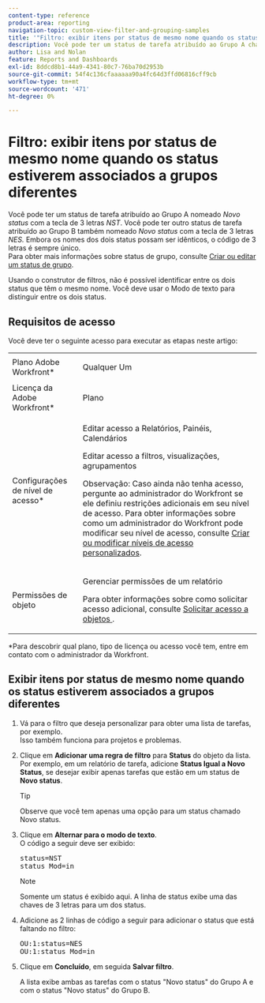 ```yaml
---
content-type: reference
product-area: reporting
navigation-topic: custom-view-filter-and-grouping-samples
title: '"Filtro: exibir itens por status de mesmo nome quando os status estiverem associados a grupos diferentes'
description: Você pode ter um status de tarefa atribuído ao Grupo A chamado Novo Status com a chave de 3 letras NST. Você pode ter outro status de tarefa atribuído ao Grupo B também chamado Novo Status com a chave de 3 letras NES. Embora os nomes dos dois status possam ser idênticos, o código de 3 letras é sempre único. Para obter mais informações sobre status de grupo, consulte Criar ou editar um status de grupo.
author: Lisa and Nolan
feature: Reports and Dashboards
exl-id: 8ddcd8b1-44a9-4341-80c7-76ba70d2953b
source-git-commit: 54f4c136cfaaaaaa90a4fc64d3ffd06816cff9cb
workflow-type: tm+mt
source-wordcount: '471'
ht-degree: 0%

---
```


# Filtro: exibir itens por status de mesmo nome quando os status estiverem associados a grupos diferentes

Você pode ter um status de tarefa atribuído ao Grupo A nomeado *Novo status* com a tecla de 3 letras *NST*. Você pode ter outro status de tarefa atribuído ao Grupo B também nomeado *Novo status* com a tecla de 3 letras *NES.* Embora os nomes dos dois status possam ser idênticos, o código de 3 letras é sempre único.\
Para obter mais informações sobre status de grupo, consulte [Criar ou editar um status de grupo](../../../administration-and-setup/manage-groups/manage-group-statuses/create-or-edit-a-group-status.md).

Usando o construtor de filtros, não é possível identificar entre os dois status que têm o mesmo nome. Você deve usar o Modo de texto para distinguir entre os dois status.

## Requisitos de acesso

Você deve ter o seguinte acesso para executar as etapas neste artigo:

<table style="table-layout:auto"> 
 <col> 
 <col> 
 <tbody> 
  <tr> 
   <td role="rowheader">Plano Adobe Workfront*</td> 
   <td> <p>Qualquer Um</p> </td> 
  </tr> 
  <tr> 
   <td role="rowheader">Licença da Adobe Workfront*</td> 
   <td> <p>Plano </p> </td> 
  </tr> 
  <tr> 
   <td role="rowheader">Configurações de nível de acesso*</td> 
   <td> <p>Editar acesso a Relatórios, Painéis, Calendários</p> <p>Editar acesso a filtros, visualizações, agrupamentos</p> <p>Observação: Caso ainda não tenha acesso, pergunte ao administrador do Workfront se ele definiu restrições adicionais em seu nível de acesso. Para obter informações sobre como um administrador do Workfront pode modificar seu nível de acesso, consulte <a href="../../../administration-and-setup/add-users/configure-and-grant-access/create-modify-access-levels.md" class="MCXref xref">Criar ou modificar níveis de acesso personalizados</a>.</p> </td> 
  </tr> 
  <tr> 
   <td role="rowheader">Permissões de objeto</td> 
   <td> <p>Gerenciar permissões de um relatório</p> <p>Para obter informações sobre como solicitar acesso adicional, consulte <a href="../../../workfront-basics/grant-and-request-access-to-objects/request-access.md" class="MCXref xref">Solicitar acesso a objetos </a>.</p> </td> 
  </tr> 
 </tbody> 
</table>

&#42;Para descobrir qual plano, tipo de licença ou acesso você tem, entre em contato com o administrador da Workfront.

## Exibir itens por status de mesmo nome quando os status estiverem associados a grupos diferentes

1. Vá para o filtro que deseja personalizar para obter uma lista de tarefas, por exemplo.\
   Isso também funciona para projetos e problemas.
1. Clique em **Adicionar uma regra de filtro** para **Status** do objeto da lista.\
   Por exemplo, em um relatório de tarefa, adicione **Status Igual a Novo Status**, se desejar exibir apenas tarefas que estão em um status de **Novo status**.

   >[!TIP]
   >
   >Observe que você tem apenas uma opção para um status chamado Novo status.

1. Clique em **Alternar para o modo de texto**.\
   O código a seguir deve ser exibido:

   <pre xml:space="preserve">status=NST<br>status_Mod=in </pre>

   >[!NOTE]
   >
   >Somente um status é exibido aqui. A linha de status exibe uma das chaves de 3 letras para um dos status.

1. Adicione as 2 linhas de código a seguir para adicionar o status que está faltando no filtro:

   <pre>OU:1:status=NES<br>OU:1:status_Mod=in</pre>

1. Clique em **Concluído**, em seguida **Salvar filtro**.

   A lista exibe ambas as tarefas com o status &quot;Novo status&quot; do Grupo A e com o status &quot;Novo status&quot; do Grupo B.
